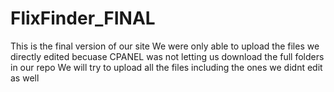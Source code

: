 # FlixFinder_FINAL
This is the final version of our site
We were only able to upload the files we directly edited becuase CPANEL was not letting us download the full folders in our repo
We will try to upload all the files including the ones we didnt edit as well
